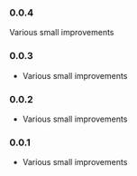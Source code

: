 ### 0.0.4

Various small improvements

### 0.0.3

* Various small improvements

### 0.0.2

* Various small improvements

### 0.0.1

* Various small improvements
